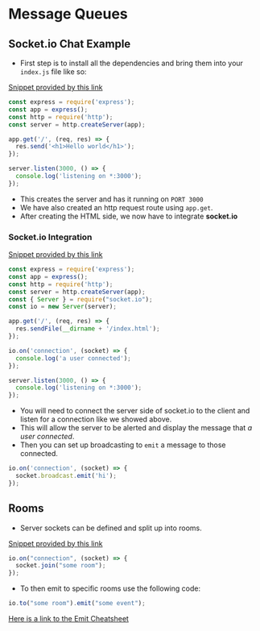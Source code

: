 # Message Queues

## Socket.io Chat Example

- First step is to install all the dependencies and bring them into your `index.js` file like so:

[Snippet provided by this link](https://socket.io/get-started/chat/)

```js
const express = require('express');
const app = express();
const http = require('http');
const server = http.createServer(app);

app.get('/', (req, res) => {
  res.send('<h1>Hello world</h1>');
});

server.listen(3000, () => {
  console.log('listening on *:3000');
});
```

- This creates the server and has it running on `PORT 3000`
- We have also created an http request route using `app.get`.
- After creating the HTML side, we now have to integrate **socket.io**

### Socket.io Integration

[Snippet provided by this link](https://socket.io/get-started/chat/)

```js
const express = require('express');
const app = express();
const http = require('http');
const server = http.createServer(app);
const { Server } = require("socket.io");
const io = new Server(server);

app.get('/', (req, res) => {
  res.sendFile(__dirname + '/index.html');
});

io.on('connection', (socket) => {
  console.log('a user connected');
});

server.listen(3000, () => {
  console.log('listening on *:3000');
});
```

- You will need to connect the server side of socket.io to the client and listen for a connection like we showed above.
- This will allow the server to be alerted and display the message that *a user connected*.
- Then you can set up broadcasting to `emit` a message to those connected.

```js
io.on('connection', (socket) => {
  socket.broadcast.emit('hi');
});
```

## Rooms

- Server sockets can be defined and split up into rooms.

[Snippet provided by this link](https://socket.io/docs/v4/rooms/)

```js
io.on("connection", (socket) => {
  socket.join("some room");
});
```

- To then emit to specific rooms use the following code:

```js
io.to("some room").emit("some event");
```

[Here is a link to the Emit Cheatsheet](https://socket.io/docs/v4/emit-cheatsheet/)
